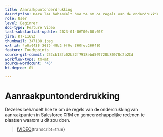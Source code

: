 ```yaml
---
title: Aanraakpuntonderdrukking
description: Deze les behandelt hoe te om de regels van de onderdrukking van aanraakpunten in Salesforce CRM en gemeenschappelijke redenen te plaatsen waarom u dit zou doen.
role: User
level: Beginner
doc-type: Feature Video
last-substantial-update: 2023-01-06T00:00:00Z
jira: KT-11693
thumbnail: 347188.jpeg
exl-id: 4e8a0435-3639-48b2-9f0e-369fec269459
feature: Touchpoints
source-git-commit: 262cb13fa02b32f7918ebd569720b80078c2b28d
workflow-type: tm+mt
source-wordcount: '46'
ht-degree: 0%

---
```


# Aanraakpuntonderdrukking

Deze les behandelt hoe te om de regels van de onderdrukking van aanraakpunten in Salesforce CRM en gemeenschappelijke redenen te plaatsen waarom u dit zou doen.

>[!VIDEO](https://video.tv.adobe.com/v/3432018/?learn=on&captions=dut){transcript=true}
